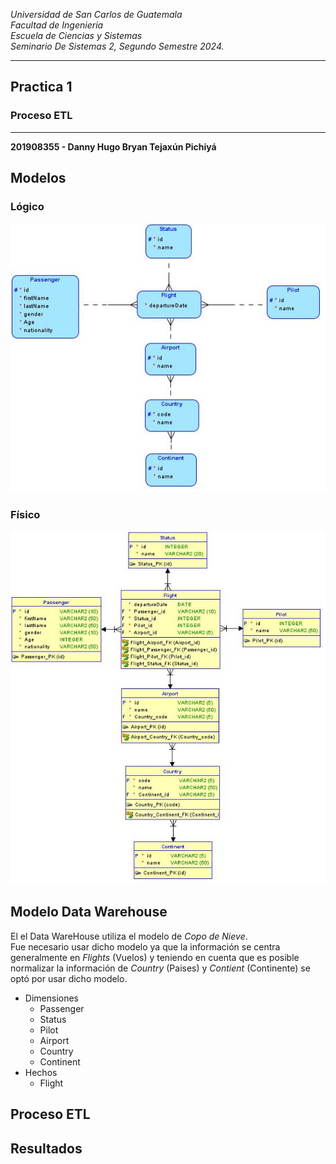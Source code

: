 *Universidad de San Carlos de Guatemala*  
*Facultad de Ingenieria*  
*Escuela de Ciencias y Sistemas*  
*Seminario De Sistemas 2, Segundo Semestre 2024.*  

___
## **Practica 1**
### **Proceso ETL**
___
**201908355 - Danny Hugo Bryan Tejaxún Pichiyá**

## Modelos
### Lógico
![Modelo Lógico](./Img/Logical.jpg)

### Físico
![Modelo Físico](./Img/Relational.jpg)

## Modelo Data Warehouse
El el Data WareHouse utiliza el modelo de *Copo de Nieve*.  
Fue necesario usar dicho modelo ya que la información se centra generalmente en *Flights* (Vuelos) y teniendo en cuenta que es posible normalizar la información de *Country* (Paises) y *Contient* (Continente) se optó por usar dicho modelo.

* Dimensiones
    * Passenger
    * Status
    * Pilot
    * Airport
    * Country
    * Continent
* Hechos
    * Flight

## Proceso ETL

## Resultados